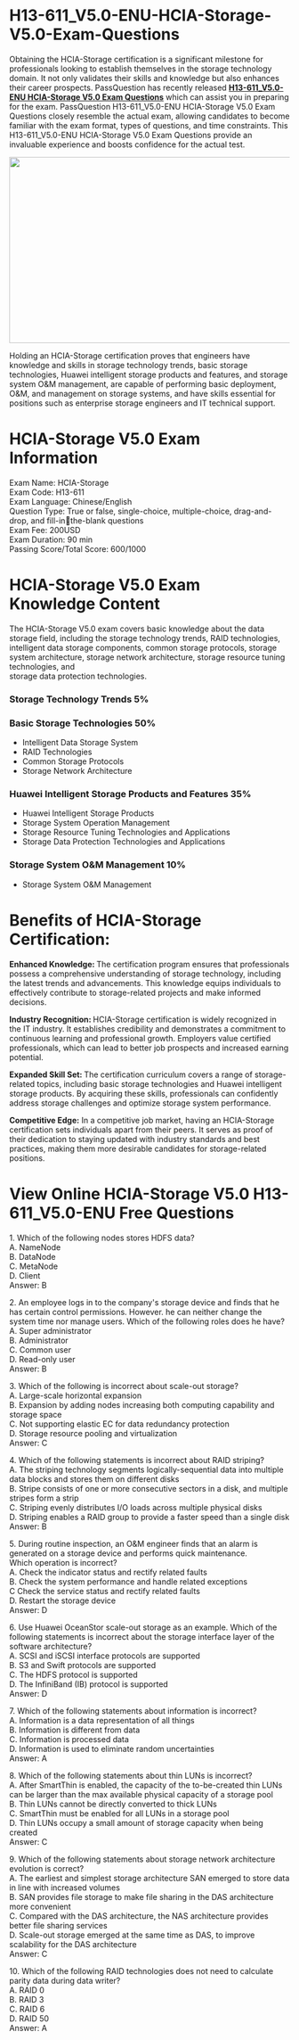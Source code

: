 # H13-611_V5.0-ENU-HCIA-Storage-V5.0-Exam-Questions
<p>Obtaining the HCIA-Storage certification is a significant milestone for professionals looking to establish themselves in the storage technology domain. It not only validates their skills and knowledge but also enhances their career prospects. PassQuestion has recently released <strong><a href="https://www.passquestion.com/h13-611_v5-0-enu.html">H13-611_V5.0-ENU HCIA-Storage V5.0 Exam Questions</a></strong> which can assist you in preparing for the exam. PassQuestion H13-611_V5.0-ENU HCIA-Storage V5.0 Exam Questions closely resemble the actual exam, allowing candidates to become familiar with the exam format, types of questions, and time constraints. This H13-611_V5.0-ENU HCIA-Storage V5.0 Exam Questions provide an invaluable experience and boosts confidence for the actual test.</p>

<p><img alt="" src="https://www.passquestion.com/uploads/pqcom/images/20230616/6ab0131c08c802fba4c80b12578578d4.png" style="height:334px; width:600px" /></p>

<p>Holding an HCIA-Storage certification proves that engineers have knowledge and skills in storage technology trends, basic storage technologies, Huawei intelligent storage products and features, and storage system O&amp;M management, are capable of performing basic deployment, O&amp;M, and management on storage systems, and have skills essential for positions such as enterprise storage engineers and IT technical support.</p>

<h1>HCIA-Storage V5.0 Exam Information</h1>

<p>Exam Name: HCIA-Storage<br />
Exam Code: H13-611<br />
Exam Language: Chinese/English<br />
Question Type: True or false, single-choice, multiple-choice, drag-and-drop, and fill-inthe-blank questions<br />
Exam Fee: 200USD<br />
Exam Duration: 90 min<br />
Passing Score/Total Score: 600/1000</p>

<h1>HCIA-Storage V5.0 Exam Knowledge Content&nbsp;</h1>

<p>The HCIA-Storage V5.0 exam covers basic knowledge about the data storage field, including the storage technology trends, RAID technologies, intelligent data storage components, common storage protocols, storage system architecture, storage network architecture, storage resource tuning technologies, and&nbsp;<br />
storage data protection technologies.</p>

<h3>Storage Technology Trends 5%</h3>

<h3>Basic Storage Technologies 50%</h3>

<ul>
	<li>Intelligent Data Storage System</li>
	<li>RAID Technologies</li>
	<li>Common Storage Protocols</li>
	<li>Storage Network Architecture</li>
</ul>

<h3>Huawei Intelligent Storage Products and Features 35%</h3>

<ul>
	<li>Huawei Intelligent Storage Products</li>
	<li>Storage System Operation Management</li>
	<li>Storage Resource Tuning Technologies and Applications</li>
	<li>Storage Data Protection Technologies and Applications</li>
</ul>

<h3>Storage System O&amp;M Management 10%</h3>

<ul>
	<li>Storage System O&amp;M Management</li>
</ul>

<h1>Benefits of HCIA-Storage Certification:</h1>

<p><strong>Enhanced Knowledge: </strong>The certification program ensures that professionals possess a comprehensive understanding of storage technology, including the latest trends and advancements. This knowledge equips individuals to effectively contribute to storage-related projects and make informed decisions.</p>

<p><strong>Industry Recognition: </strong>HCIA-Storage certification is widely recognized in the IT industry. It establishes credibility and demonstrates a commitment to continuous learning and professional growth. Employers value certified professionals, which can lead to better job prospects and increased earning potential.</p>

<p><strong>Expanded Skill Set: </strong>The certification curriculum covers a range of storage-related topics, including basic storage technologies and Huawei intelligent storage products. By acquiring these skills, professionals can confidently address storage challenges and optimize storage system performance.</p>

<p><strong>Competitive Edge:</strong> In a competitive job market, having an HCIA-Storage certification sets individuals apart from their peers. It serves as proof of their dedication to staying updated with industry standards and best practices, making them more desirable candidates for storage-related positions.</p>

<h1>View Online HCIA-Storage V5.0 H13-611_V5.0-ENU Free Questions</h1>

<p>1. Which of the following nodes stores HDFS data?<br />
A. NameNode<br />
B. DataNode<br />
C. MetaNode<br />
D. Client<br />
Answer: B</p>

<p>2. An employee logs in to the company&#39;s storage device and finds that he has certain control permissions. However. he can neither change the system time nor manage users. Which of the following roles does he have?<br />
A. Super administrator<br />
B. Administrator<br />
C. Common user<br />
D. Read-only user<br />
Answer: B</p>

<p>3. Which of the following is incorrect about scale-out storage?<br />
A. Large-scale horizontal expansion<br />
B. Expansion by adding nodes increasing both computing capability and storage space<br />
C. Not supporting elastic EC for data redundancy protection<br />
D. Storage resource pooling and virtualization<br />
Answer: C</p>

<p>4. Which of the following statements is incorrect about RAID striping?<br />
A. The striping technology segments logically-sequential data into multiple data blocks and stores them on different disks<br />
B. Stripe consists of one or more consecutive sectors in a disk, and multiple stripes form a strip<br />
C. Striping evenly distributes I/O loads across multiple physical disks<br />
D. Striping enables a RAID group to provide a faster speed than a single disk<br />
Answer: B</p>

<p>5. During routine inspection, an O&amp;M engineer finds that an alarm is generated on a storage device and performs quick maintenance.<br />
Which operation is incorrect?<br />
A. Check the indicator status and rectify related faults<br />
B. Check the system performance and handle related exceptions<br />
C Check the service status and rectify related faults<br />
D. Restart the storage device<br />
Answer: D</p>

<p>6. Use Huawei OceanStor scale-out storage as an example. Which of the following statements is incorrect about the storage interface layer of the software architecture?<br />
A. SCSI and iSCSI interface protocols are supported<br />
B. S3 and Swift protocols are supported<br />
C. The HDFS protocol is supported<br />
D. The InfiniBand (IB) protocol is supported<br />
Answer: D</p>

<p>7. Which of the following statements about information is incorrect?<br />
A. Information is a data representation of all things<br />
B. Information is different from data<br />
C. Information is processed data<br />
D. Information is used to eliminate random uncertainties<br />
Answer: A</p>

<p>8. Which of the following statements about thin LUNs is incorrect?<br />
A. After SmartThin is enabled, the capacity of the to-be-created thin LUNs can be larger than the max available physical capacity of a storage pool<br />
B. Thin LUNs cannot be directly converted to thick LUNs<br />
C. SmartThin must be enabled for all LUNs in a storage pool<br />
D. Thin LUNs occupy a small amount of storage capacity when being created<br />
Answer: C</p>

<p>9. Which of the following statements about storage network architecture evolution is correct?<br />
A. The earliest and simplest storage architecture SAN emerged to store data in line with increased volumes<br />
B. SAN provides file storage to make file sharing in the DAS architecture more convenient<br />
C. Compared with the DAS architecture, the NAS architecture provides better file sharing services<br />
D. Scale-out storage emerged at the same time as DAS, to improve scalability for the DAS architecture<br />
Answer: C</p>

<p>10. Which of the following RAID technologies does not need to calculate parity data during data writer?<br />
A. RAID 0<br />
B. RAID 3<br />
C. RAID 6<br />
D. RAID 50<br />
Answer: A</p>
